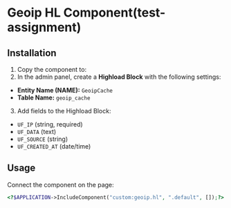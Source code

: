 # Geoip HL Component(test-assignment)

## Installation

1. Copy the component to:
2. In the admin panel, create a **Highload Block** with the following settings:
- **Entity Name (NAME):** `GeoipCache`
- **Table Name:** `geoip_cache`

3. Add fields to the Highload Block:
- `UF_IP` (string, required)
- `UF_DATA` (text)
- `UF_SOURCE` (string)
- `UF_CREATED_AT` (date/time)

## Usage

Connect the component on the page:

```php
<?$APPLICATION->IncludeComponent("custom:geoip.hl", ".default", []);?>